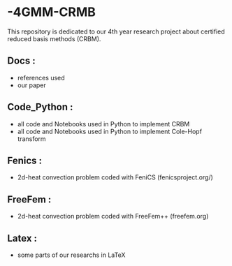 # -4GMM-CRMB

This repository is dedicated to our 4th year research project about certified reduced basis methods (CRBM). 

## Docs : 
 - references used 
 - our paper

## Code_Python : 
  - all code and Notebooks used in Python to implement CRBM
  - all code and Notebooks used in Python to implement Cole-Hopf transform
 
## Fenics : 
  - 2d-heat convection problem coded with FeniCS (fenicsproject.org/)
  
## FreeFem :
  - 2d-heat convection problem coded with FreeFem++ (freefem.org)
  
## Latex :
  - some parts of our researchs in LaTeX

